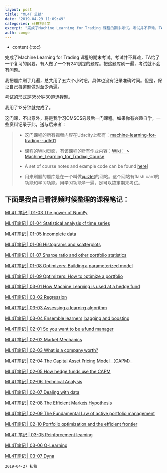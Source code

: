 ```yaml
---
layout: post
title: "ML4T 总结"
date: "2019-04-29 11:09:49"
categories: 计算机科学
excerpt: "完成了Machine Learning for Trading 课程的期末考试。考试并不算难，TA给了一个复习的纲要。有人做了一个有241到提的..."
auth: conge
---
```

* content
{:toc}

完成了Machine Learning for Trading 课程的期末考试。考试并不算难，TA给了一个复习的纲要。有人做了一个有241到提的题库。把这题库刷一遍，考试就不会有问题。

我把题库刷了几遍，总共用了五六个小时吧。具体也没有记录准确时间。但是，保证自己每道题做对至少两遍。

考试的形式是35分钟30道选择题。

我用了12分钟就完成了。

这门课，不出意外，将是我学习OMSCS的最后一门课程。如果你有兴趣自学，一些资料记录于此，送与后来者：

 > * 这门课程的所有视频内容在Udacity上都有：[machine-learning-for-trading--ud501](https://www.udacity.com/course/machine-learning-for-trading--ud501)
> 
> * 课程的Wiki页面，有该课程的所有作业内容：[Wiki： > Machine_Learning_for_Trading_Course](https://quantsoftware.gatech.edu/Machine_Learning_for_Trading_Course)
> * A set of course notes and example code can be found [here](http://quantsoftware.gatech.edu/images/ML4TNotes2016.zip)]
> * 用来刷题的题库是在一个叫做[quizlet](https://quizlet.com/348217964/ml4t-questions-4-rating-3-votes-flash-cards/)的网站。这个网站有flash card的功能和学习功能。用学习功能学一遍，足可以搞定期末考试。


## 下面是我自己看视频时候整理的课程笔记：

[ML4T 笔记 | 01-03 The power of NumPy](https://www.jianshu.com/p/783a00e143f1)

[ML4T笔记 | 01-04 Statistical analysis of time series](https://www.jianshu.com/p/a316237a8164)

[ML4T笔记 | 01-05 Incomplete data](https://www.jianshu.com/p/824e2e4a80f9)

[ML4T笔记 | 01-06 Histograms and scatterplots](https://www.jianshu.com/p/23e6c1c4d264)

[ML4T笔记 | 01-07 Sharpe ratio and other portfolio statistics](https://www.jianshu.com/p/6a9f92deb556)

[ML4T笔记 | 01-08 Optimizers: Building a parameterized model](https://www.jianshu.com/p/32dc74a2f37f)

[ML4T笔记 | 01-09 Optimizers: How to optimize a portfolio](https://www.jianshu.com/p/13dacee0ec35)

[ML4T笔记 | 03-01 How Machine Learning is used at a hedge fund](https://www.jianshu.com/p/105cc7fa90d8)

[ML4T笔记 | 03-02 Regression](https://www.jianshu.com/p/8ce77a53cac8)

[ML4T笔记 | 03-03 Assessing a learning algorithm](https://www.jianshu.com/p/c63180caffc7)

[ML4T笔记 | 03-04 Ensemble learners, bagging and boosting](https://www.jianshu.com/p/1a12b840aec8)

[ML4T笔记 | 02-01 So you want to be a fund manager](https://www.jianshu.com/p/8bdef9606bb4)

[ML4T笔记 | 02-02 Market Mechanics](https://www.jianshu.com/p/0391fe94232d)

[ML4T笔记 | 02-03 What is a company worth?](https://www.jianshu.com/p/34890a48f1cc)

[ML4T笔记 | 02-04 The Capital Asset Pricing Model （CAPM）](https://www.jianshu.com/p/659d59615a42)

[ML4T笔记 | 02-05 How hedge funds use the CAPM](https://www.jianshu.com/p/3d613e72c68c)

[ML4T笔记 | 02-06 Technical Analysis](https://www.jianshu.com/p/02d5c3bb8dfa)

[ML4T笔记 | 02-07 Dealing with data](https://www.jianshu.com/p/8f65c9532c18)

[ML4T笔记 | 02-08 The Efficient Markets Hypothesis](https://www.jianshu.com/p/5ef8de15a9ee)

[ML4T笔记 | 02-09 The Fundamental Law of active portfolio management](https://www.jianshu.com/p/31aa9d72890a)

[ML4T笔记 | 02-10 Portfolio optimization and the efficient frontier](https://www.jianshu.com/p/bf2ad913b43d)

[ML4T 笔记 | 03-05 Reinforcement learning](https://www.jianshu.com/p/5c9e5aafe016)

[ML4T笔记 | 03-06 Q-Learning](https://www.jianshu.com/p/e0eb418b68ff)

[ML4T笔记 | 03-07 Dyna](https://www.jianshu.com/p/141767d72b1d)

```
2019-04-27 初稿
```
